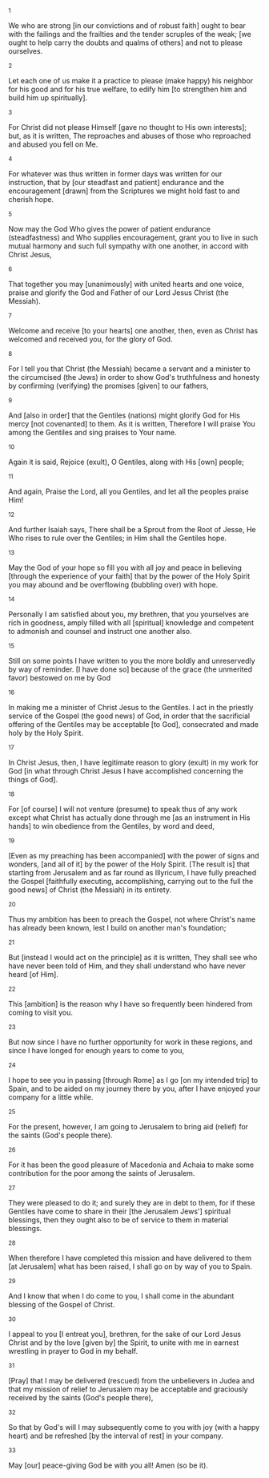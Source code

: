 <sup>1</sup> 

We who are strong [in our convictions and of robust faith] ought to bear with the failings and the frailties and the tender scruples of the weak; [we ought to help carry the doubts and qualms of others] and not to please ourselves. 

<sup>2</sup> 

Let each one of us make it a practice to please (make happy) his neighbor for his good and for his true welfare, to edify him [to strengthen him and build him up spiritually]. 

<sup>3</sup> 

For Christ did not please Himself [gave no thought to His own interests]; but, as it is written, The reproaches and abuses of those who reproached and abused you fell on Me. 

<sup>4</sup> 

For whatever was thus written in former days was written for our instruction, that by [our steadfast and patient] endurance and the encouragement [drawn] from the Scriptures we might hold fast to and cherish hope. 

<sup>5</sup> 

Now may the God Who gives the power of patient endurance (steadfastness) and Who supplies encouragement, grant you to live in such mutual harmony and such full sympathy with one another, in accord with Christ Jesus, 

<sup>6</sup> 

That together you may [unanimously] with united hearts and one voice, praise and glorify the God and Father of our Lord Jesus Christ (the Messiah). 

<sup>7</sup> 

Welcome and receive [to your hearts] one another, then, even as Christ has welcomed and received you, for the glory of God. 

<sup>8</sup> 

For I tell you that Christ (the Messiah) became a servant and a minister to the circumcised (the Jews) in order to show God's truthfulness and honesty by confirming (verifying) the promises [given] to our fathers, 

<sup>9</sup> 

And [also in order] that the Gentiles (nations) might glorify God for His mercy [not covenanted] to them. As it is written, Therefore I will praise You among the Gentiles and sing praises to Your name. 

<sup>10</sup> 

Again it is said, Rejoice (exult), O Gentiles, along with His [own] people; 

<sup>11</sup> 

And again, Praise the Lord, all you Gentiles, and let all the peoples praise Him! 

<sup>12</sup> 

And further Isaiah says, There shall be a Sprout from the Root of Jesse, He Who rises to rule over the Gentiles; in Him shall the Gentiles hope. 

<sup>13</sup> 

May the God of your hope so fill you with all joy and peace in believing [through the experience of your faith] that by the power of the Holy Spirit you may abound and be overflowing (bubbling over) with hope. 

<sup>14</sup> 

Personally I am satisfied about you, my brethren, that you yourselves are rich in goodness, amply filled with all [spiritual] knowledge and competent to admonish and counsel and instruct one another also. 

<sup>15</sup> 

Still on some points I have written to you the more boldly and unreservedly by way of reminder. [I have done so] because of the grace (the unmerited favor) bestowed on me by God 

<sup>16</sup> 

In making me a minister of Christ Jesus to the Gentiles. I act in the priestly service of the Gospel (the good news) of God, in order that the sacrificial offering of the Gentiles may be acceptable [to God], consecrated and made holy by the Holy Spirit. 

<sup>17</sup> 

In Christ Jesus, then, I have legitimate reason to glory (exult) in my work for God [in what through Christ Jesus I have accomplished concerning the things of God]. 

<sup>18</sup> 

For [of course] I will not venture (presume) to speak thus of any work except what Christ has actually done through me [as an instrument in His hands] to win obedience from the Gentiles, by word and deed, 

<sup>19</sup> 

[Even as my preaching has been accompanied] with the power of signs and wonders, [and all of it] by the power of the Holy Spirit. [The result is] that starting from Jerusalem and as far round as Illyricum, I have fully preached the Gospel [faithfully executing, accomplishing, carrying out to the full the good news] of Christ (the Messiah) in its entirety. 

<sup>20</sup> 

Thus my ambition has been to preach the Gospel, not where Christ's name has already been known, lest I build on another man's foundation; 

<sup>21</sup> 

But [instead I would act on the principle] as it is written, They shall see who have never been told of Him, and they shall understand who have never heard [of Him]. 

<sup>22</sup> 

This [ambition] is the reason why I have so frequently been hindered from coming to visit you. 

<sup>23</sup> 

But now since I have no further opportunity for work in these regions, and since I have longed for enough years to come to you, 

<sup>24</sup> 

I hope to see you in passing [through Rome] as I go [on my intended trip] to Spain, and to be aided on my journey there by you, after I have enjoyed your company for a little while. 

<sup>25</sup> 

For the present, however, I am going to Jerusalem to bring aid (relief) for the saints (God's people there). 

<sup>26</sup> 

For it has been the good pleasure of Macedonia and Achaia to make some contribution for the poor among the saints of Jerusalem. 

<sup>27</sup> 

They were pleased to do it; and surely they are in debt to them, for if these Gentiles have come to share in their [the Jerusalem Jews'] spiritual blessings, then they ought also to be of service to them in material blessings. 

<sup>28</sup> 

When therefore I have completed this mission and have delivered to them [at Jerusalem] what has been raised, I shall go on by way of you to Spain. 

<sup>29</sup> 

And I know that when I do come to you, I shall come in the abundant blessing of the Gospel of Christ. 

<sup>30</sup> 

I appeal to you [I entreat you], brethren, for the sake of our Lord Jesus Christ and by the love [given by] the Spirit, to unite with me in earnest wrestling in prayer to God in my behalf. 

<sup>31</sup> 

[Pray] that I may be delivered (rescued) from the unbelievers in Judea and that my mission of relief to Jerusalem may be acceptable and graciously received by the saints (God's people there), 

<sup>32</sup> 

So that by God's will I may subsequently come to you with joy (with a happy heart) and be refreshed [by the interval of rest] in your company. 

<sup>33</sup> 

May [our] peace-giving God be with you all! Amen (so be it).